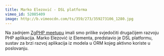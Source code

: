 ```yaml
---
title: Marko Elezović - DSL platforma
vimeo_id: 52085409
image: http://b.vimeocdn.com/ts/359/273/359273106_1280.jpg
---
```


Na zadnjem
[ZgPHP meetupu](http://zgphp.org/2012/10/zgphp-meetup-14-u-nove-ratne-pobjede/)
imali smo prilike svjedočiti drugačijem razvoju PHP aplikacija. Marko Elezović
iz Elementa, predstavio je DSL platformu, sustav za brzi razvoj aplikacija iz
modela u ORM kojeg aktivno koriste u poslovanju.
